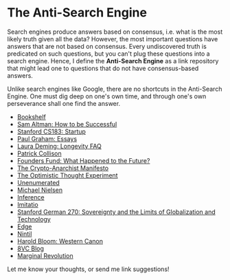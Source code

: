 # The Anti-Search Engine
Search engines produce answers based on consensus, i.e. what is the most likely truth given all the data? However, the most important questions have answers that are not based on consensus. Every undiscovered truth is predicated on such questions, but you can't plug these questions into a search engine. Hence, I define the __Anti-Search Engine__ as a link repository that might lead one to questions that do not have consensus-based answers. 

Unlike search engines like Google, there are no shortcuts in the Anti-Search Engine. One must dig deep on one's own time, and through one's own perseverance shall one find the answer. 

* [Bookshelf](https://bookshelf.website/abhay/mixes/dvadl/Book-Recs)
* [Sam Altman: How to be Successful](https://blog.samaltman.com/how-to-be-successful)
* [Stanford CS183: Startup](http://blakemasters.com/peter-thiels-cs183-startup)
* [Paul Graham: Essays](http://paulgraham.com/articles.html)
* [Laura Deming: Longevity FAQ](https://www.ldeming.com/longevityfaq)
* [Patrick Collison](https://patrickcollison.com/about)
* [Founders Fund: What Happened to the Future?](https://foundersfund.com/the-future/)
* [The Crypto-Anarchist Manifesto](https://www.activism.net/cypherpunk/crypto-anarchy.html)
* [The Optimistic Thought Experiment](https://www.hoover.org/research/optimistic-thought-experiment)
* [Unenumerated](https://unenumerated.blogspot.com/)
* [Michael Nielsen](http://michaelnielsen.org/)
* [Inference](https://inference-review.com/)
* [Imitatio](http://www.imitatio.org/)
* [Stanford German 270: Sovereignty and the Limits of Globalization and Technology](https://www.documentcloud.org/documents/5677718-Thiel-German-270-Syllabus.html)
* [Edge](https://www.edge.org/)
* [Nintil](https://nintil.com/)
* [Harold Bloom: Western Canon](http://sonic.net/~rteeter/grtbloom.html)
* [8VC Blog](https://medium.com/@8VC)
* [Marginal Revolution](https://marginalrevolution.com/)

Let me know your thoughts, or send me link suggestions!
